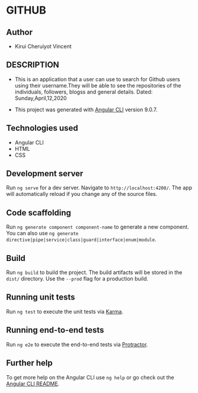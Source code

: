 # GITHUB

## Author

- Kirui Cheruiyot Vincent

## DESCRIPTION

- This is an application that a user can use to search for Github users using their username.They will be able to see the repositories of the individuals, followers, blogss and general details.
 Dated: Sunday,April,12,2020

- This project was generated with [Angular CLI](https://github.com/angular/angular-cli) version 9.0.7.

## Technologies used
- Angular CLI
- HTML
- CSS

## Development server

Run `ng serve` for a dev server. Navigate to `http://localhost:4200/`. The app will automatically reload if you change any of the source files.

## Code scaffolding

Run `ng generate component component-name` to generate a new component. You can also use `ng generate directive|pipe|service|class|guard|interface|enum|module`.

## Build

Run `ng build` to build the project. The build artifacts will be stored in the `dist/` directory. Use the `--prod` flag for a production build.

## Running unit tests

Run `ng test` to execute the unit tests via [Karma](https://karma-runner.github.io).

## Running end-to-end tests

Run `ng e2e` to execute the end-to-end tests via [Protractor](http://www.protractortest.org/).

## Further help

To get more help on the Angular CLI use `ng help` or go check out the [Angular CLI README](https://github.com/angular/angular-cli/blob/master/README.md).
